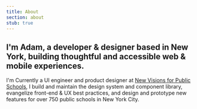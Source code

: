 ```yaml
---
title: About
section: about
stub: true
---
```


## I'm Adam, a developer & designer based in New York, building thoughtful and accessible web & mobile experiences.


<!-- I'm an engineer at the intersection of design and development. With experience in UX since 2013, and an education in [Systems Design Engineering](https://uwaterloo.ca/systems-design-engineering/about-systems-design-engineering/what-systems-design-engineering) I approach problems holistically, design a complete solution, and execute effectively. -->

I'm Currently a UI engineer and product designer at [New Visions for Public Schools](https://newvisions.org), I build and maintain the design system and component library, evangelize front-end & UX best practices, and design and prototype new features for over 750 public schools in New York City.

<!-- I've worked at MUSIC Group, Noom, KnowRoaming, Sony and Zynga, conducting market and customer research, developing user flows and wireframes, refining UIs, and testing prototypes. My company Chameleon Hearing Protection won the [Norman Esch Entrepreneurship award](https://uwaterloo.ca/engineering/news/six-teams-win-10000-each-annual-esch-awards) in March 2017, and was a semi-finalist for AC JumpStart. -->

<!-- ### I love singing and making music. -->

<!-- I'm currently tenor section leader in [The SymphoNYChorus](https://www.thesymphonychorus.com/), and I was the baritone section leader for the ICCA finalist group [The Water Boys](http://www.570news.com/2017/04/05/uw-capella-group-shot-world-title/). -->
